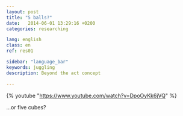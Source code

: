 ```yaml
---
layout: post
title: "5 balls?"
date:   2014-06-01 13:29:16 +0200
categories: researching

lang: english
class: en
ref: res01

sidebar: "language_bar"
keywords: juggling
description: Beyond the act concept

---
```


{% youtube "https://www.youtube.com/watch?v=DpoOyKk6jVQ" %}

...or five cubes?
